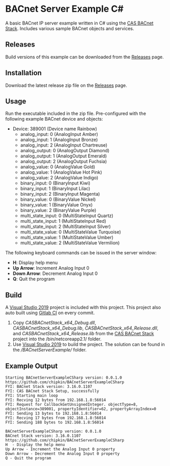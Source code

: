 # BACnet Server Example C#

A basic BACnet IP server example written in C# using the [CAS BACnet Stack](https://store.chipkin.com/services/stacks/bacnet-stack). Includes various sample BACnet objects and services.

## Releases

Build versions of this example can be downloaded from the [Releases](https://github.com/chipkin/BACnetServerExampleCSharp/releases) page.

## Installation

Download the latest release zip file on the [Releases](https://github.com/chipkin/BACnetServerExampleCSharp/releases) page.

## Usage

Run the executable included in the zip file. Pre-configured with the following example BACnet device and objects:

- Device: 389001  (Device name Rainbow)
  - analog_input: 0  (AnalogInput Amber)
  - analog_input: 1  (AnalogInput Bronze)
  - analog_input: 2  (AnalogInput Chartreuse)
  - analog_output: 0  (AnalogOutput Diamond)
  - analog_output: 1  (AnalogOutput Emerald)
  - analog_output: 2  (AnalogOutput Fuchsia)
  - analog_value: 0  (AnalogValue Gold)
  - analog_value: 1  (AnalogValue Hot Pink)
  - analog_value: 2  (AnalogValue Indigo)
  - binary_input: 0  (BinaryInput Kiwi)
  - binary_input: 1  (BinaryInput Lilac)
  - binary_input: 2  (BinaryInput Magenta)
  - binary_value: 0  (BinaryValue Nickel)
  - binary_value: 1  (BinaryValue Onyx)
  - binary_value: 2  (BinaryValue Purple)
  - multi_state_input: 0  (MultiStateInput Quartz)
  - multi_state_input: 1  (MultiStateInput Red)
  - multi_state_input: 2  (MultiStateInput Silver)
  - multi_state_value: 0  (MultiStateValue Turquoise)
  - multi_state_value: 1  (MultiStateValue Umber)
  - multi_state_value: 2  (MultiStateValue Vermilion)

The following keyboard commands can be issued in the server window:
* **H**: Display help menu
* **Up Arrow**: Increment Analog Input 0
* **Down Arrow**: Decrement Analog Input 0
* **Q**: Quit the program

## Build

A [Visual Studio 2019](https://visualstudio.microsoft.com/downloads/) project is included with this project. This project also auto built using [Gitlab CI](https://docs.gitlab.com/ee/ci/) on every commit.

1. Copy *CASBACnetStack_x64_Debug.dll*, *CASBACnetStack_x64_Debug.lib*, *CASBACnetStack_x64_Release.dll*, and *CASBACnetStack_x64_Release.lib* from the [CAS BACnet Stack](https://store.chipkin.com/services/stacks/bacnet-stack) project into the /bin/netcoreapp2.1/ folder.
2. Use [Visual Studio 2019](https://visualstudio.microsoft.com/vs/) to build the project. The solution can be found in the */BACnetServerExample/* folder.

## Example Output
```
Starting BACnetServerExampleCSharp version: 0.0.1.0
https://github.com/chipkin/BACnetServerExampleCSharp
FYI: BACnet Stack version: 3.16.0.1107
FYI: CAS BACnet Stack Setup, successfully
FYI: Starting main loop
FYI: Recving 12 bytes from 192.168.1.8:56014
FYI: Request for CallbackGetUnsignedInteger. objectType=8, objectInstance=389001, propertyIdentifier=62, propertyArrayIndex=0
FYI: Sending 13 bytes to 192.168.1.8:56014
FYI: Recving 17 bytes from 192.168.1.8:56014
FYI: Sending 188 bytes to 192.168.1.8:56014

BACnetServerExampleCSharp version: 0.0.1.0
BACnet Stack version: 3.16.0.1107
https://github.com/chipkin/BACnetServerExampleCSharp
H  - Display the help menu
Up Arrow - Increment the Analog Input 0 property
Down Arrow - Decrement the Analog Input 0 property
Q - Quit the program
```